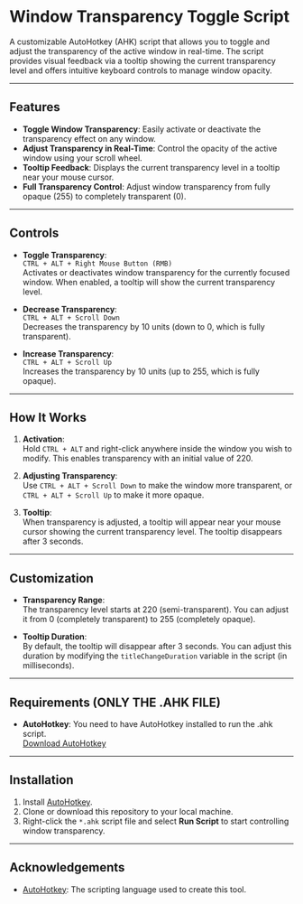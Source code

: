 # Window Transparency Toggle Script

A customizable AutoHotkey (AHK) script that allows you to toggle and adjust the transparency of the active window in real-time. The script provides visual feedback via a tooltip showing the current transparency level and offers intuitive keyboard controls to manage window opacity.

---

## Features

- **Toggle Window Transparency**: Easily activate or deactivate the transparency effect on any window.
- **Adjust Transparency in Real-Time**: Control the opacity of the active window using your scroll wheel.
- **Tooltip Feedback**: Displays the current transparency level in a tooltip near your mouse cursor.
- **Full Transparency Control**: Adjust window transparency from fully opaque (255) to completely transparent (0).

---

## Controls

- **Toggle Transparency**:  
  `CTRL + ALT + Right Mouse Button (RMB)`  
  Activates or deactivates window transparency for the currently focused window. When enabled, a tooltip will show the current transparency level.

- **Decrease Transparency**:  
  `CTRL + ALT + Scroll Down`  
  Decreases the transparency by 10 units (down to 0, which is fully transparent).

- **Increase Transparency**:  
  `CTRL + ALT + Scroll Up`  
  Increases the transparency by 10 units (up to 255, which is fully opaque).

---

## How It Works

1. **Activation**:  
   Hold `CTRL + ALT` and right-click anywhere inside the window you wish to modify. This enables transparency with an initial value of 220.
   
2. **Adjusting Transparency**:  
   Use `CTRL + ALT + Scroll Down` to make the window more transparent, or `CTRL + ALT + Scroll Up` to make it more opaque.
   
3. **Tooltip**:  
   When transparency is adjusted, a tooltip will appear near your mouse cursor showing the current transparency level. The tooltip disappears after 3 seconds.

---

## Customization

- **Transparency Range**:  
  The transparency level starts at 220 (semi-transparent). You can adjust it from 0 (completely transparent) to 255 (completely opaque).

- **Tooltip Duration**:  
  By default, the tooltip will disappear after 3 seconds. You can adjust this duration by modifying the `titleChangeDuration` variable in the script (in milliseconds).

---

## Requirements (ONLY THE .AHK FILE)

- **AutoHotkey**: You need to have AutoHotkey installed to run the .ahk script.  
  [Download AutoHotkey](https://www.autohotkey.com/)

---

## Installation

1. Install [AutoHotkey](https://www.autohotkey.com/).
2. Clone or download this repository to your local machine.
3. Right-click the `*.ahk` script file and select **Run Script** to start controlling window transparency.

---

## Acknowledgements

- [AutoHotkey](https://www.autohotkey.com/): The scripting language used to create this tool.
